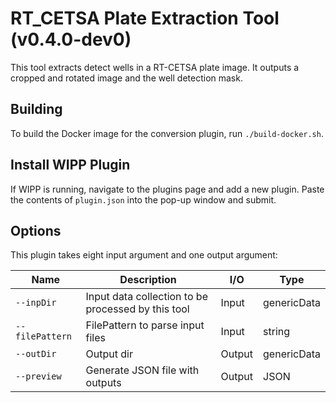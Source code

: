 # RT_CETSA Plate Extraction Tool (v0.4.0-dev0)

This tool extracts detect wells in a RT-CETSA plate image.
It outputs a cropped and rotated image and the well detection mask.

## Building

To build the Docker image for the conversion plugin, run
`./build-docker.sh`.

## Install WIPP Plugin

If WIPP is running, navigate to the plugins page and add a new plugin. Paste the contents of `plugin.json` into the pop-up window and submit.

## Options

This plugin takes eight input argument and one output argument:

| Name            | Description                                        | I/O    | Type        |
|-----------------|----------------------------------------------------|--------|-------------|
| `--inpDir`      | Input data collection to be processed by this tool | Input  | genericData |
| `--filePattern` | FilePattern to parse input files                   | Input  | string      |
| `--outDir`      | Output dir                                         | Output | genericData |
| `--preview`     | Generate JSON file with outputs                    | Output | JSON        | Optional
